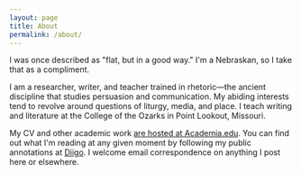```yaml
---
layout: page
title: About
permalink: /about/
---
```

I was once described as "flat, but in a good way." I'm a Nebraskan, so I take that as a compliment.

I am a researcher, writer, and teacher trained in rhetoric—the ancient discipline that studies persuasion and communication. My abiding interests tend to revolve around questions of liturgy, media, and place. I teach writing and literature at the College of the Ozarks in Point Lookout, Missouri.

My CV and other academic work [are hosted at Academia.edu](https://slu.academia.edu/MatthewMiller). You can find out what I'm reading at any given moment by following my public annotations at [Diigo](https://www.diigo.com/user/matthewjmiller). I welcome email correspondence on anything I post here or elsewhere.
